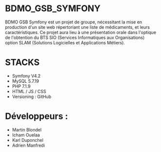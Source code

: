 # BDMO_GSB_SYMFONY

BDMO GSB Symfony est un projet de groupe, nécessitant la mise en production d'un site web répertoriant une liste de médicaments, et leurs caractéristiques.
Ce projet aura lieu à une présentation orale dans l'optique de l'obtention du BTS SIO (Services Informatiques aux Organisations) option SLAM (Solutions Logicielles et Applications Métiers).

# STACKS
- Symfony V4.2
- MySQL 5.7.19
- PHP 7.1.9
- HTML / JS / CSS
- Versioning : GitHub

# Développeurs :
- Martin Blondel
- Icham Ouelaa
- Karl Duponchel
- Adrien Manfredi
